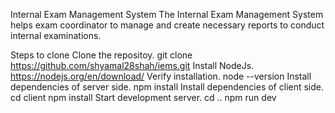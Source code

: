 Internal Exam Management System
The Internal Exam Management System helps exam coordinator to manage and create necessary reports to conduct internal examinations.

Steps to clone
Clone the repositoy.
git clone https://github.com/shyamal28shah/iems.git
Install NodeJs.
https://nodejs.org/en/download/
Verify installation.
node --version
Install dependencies of server side.
npm install
Install dependencies of client side.
cd client
npm install
Start development server.
cd ..
npm run dev
